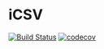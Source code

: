 # iCSV

[![Build Status](https://github.com/leibersp/iCSV.jl/actions/workflows/CI.yml/badge.svg?branch=main)](https://github.com/leibersp/iCSV.jl/actions/workflows/CI.yml?query=branch%3Amain) [![codecov](https://codecov.io/gh/leibersp/iCSV.jl/branch/main/graph/badge.svg)](https://codecov.io/gh/leibersp/iCSV.jl)
